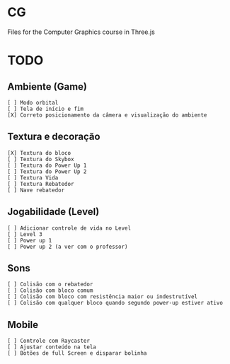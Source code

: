 # CG

Files for the Computer Graphics course in Three.js

# TODO

## Ambiente (Game)

    [ ] Modo orbital
    [ ] Tela de início e fim
    [X] Correto posicionamento da câmera e visualização do ambiente

## Textura e decoração

    [X] Textura do bloco
    [ ] Textura do Skybox
    [ ] Textura do Power Up 1
    [ ] Textura do Power Up 2
    [ ] Textura Vida
    [ ] Textura Rebatedor
    [ ] Nave rebatedor

## Jogabilidade (Level)

    [ ] Adicionar controle de vida no Level
    [ ] Level 3
    [ ] Power up 1
    [ ] Power up 2 (a ver com o professor)

## Sons

    [ ] Colisão com o rebatedor
    [ ] Colisão com bloco comum
    [ ] Colisão com bloco com resistência maior ou indestrutível
    [ ] Colisão com qualquer bloco quando segundo power-up estiver ativo

## Mobile

    [ ] Controle com Raycaster
    [ ] Ajustar conteúdo na tela
    [ ] Botões de full Screen e disparar bolinha
